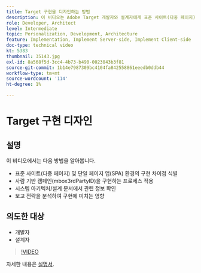 ```yaml
---
title: Target 구현을 디자인하는 방법
description: 이 비디오는 Adobe Target 개발자와 설계자에게 표준 사이트(다중 페이지) 및 단일 페이지 앱(SPA) 환경의 구현 차이점을 안내합니다. 사용자 기반 캠페인(mbox3rdPartyID)을 구현하는 프로세스를 적용하고, 시스템 아키텍처/디자인 문서에서 관련 정보를 식별하며, 구현 의미에 대한 보고 전략을 분석하는 방법에 대해 알아봅니다.
role: Developer, Architect
level: Intermediate
topic: Personalization, Development, Architecture
feature: Implementation, Implement Server-side, Implement Client-side
doc-type: technical video
kt: 5383
thumbnail: 35143.jpg
exl-id: 8a568f5d-3cc4-4b73-b490-0023043b3f81
source-git-commit: 1b14e7987309bc4104fa842558861eeedb0ddb44
workflow-type: tm+mt
source-wordcount: '114'
ht-degree: 1%

---
```


# Target 구현 디자인

## 설명

이 비디오에서는 다음 방법을 알아봅니다.

* 표준 사이트(다중 페이지) 및 단일 페이지 앱(SPA) 환경의 구현 차이점 식별
* 사람 기반 캠페인(mbox3rdPartyID)을 구현하는 프로세스 적용
* 시스템 아키텍처/설계 문서에서 관련 정보 확인
* 보고 전략을 분석하여 구현에 미치는 영향

## 의도한 대상

* 개발자
* 설계자

>[!VIDEO](https://video.tv.adobe.com/v/35143/?quality=12)

자세한 내용은 [설명서](https://experienceleague.adobe.com/docs/target/using/implement-target/implementing-target.html?lang=en).
